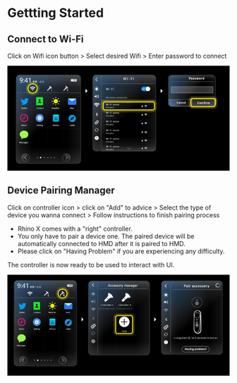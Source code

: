 #	Gettting Started

## Connect to Wi-Fi

Click on Wifi icon button > Select desired Wifi > Enter password to connect

![Logo](https://raw.githubusercontent.com/yinyuanqings/AIOSDK/gh-pages/img/Launcher/Launcher-Wifi.png ':size=865X394')

## Device Pairing Manager

Click on controller icon > click on "Add" to advice > Select the type of device you wanna connect > Follow instructions to finish pairing process

-	Rhino X comes with a "right" controller.  
-	You only have to pair a device one. The paired device will be automatically connected to HMD after it is paired to HMD.
-	Please click on "Having Problem" if you are experiencing any difficulty.


The controller is now ready to be used to interact with UI.

![Logo](https://raw.githubusercontent.com/yinyuanqings/AIOSDK/gh-pages/img/Launcher/Launcher-Controller.png ':size=865X394')

